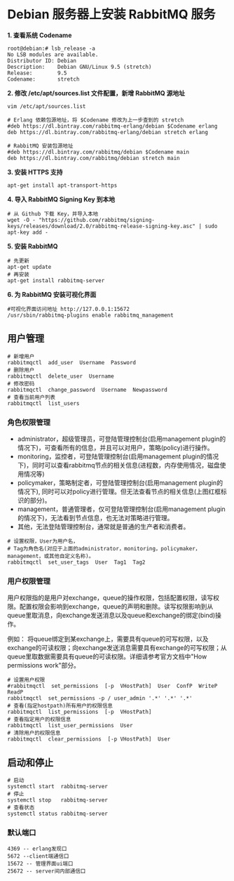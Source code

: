 # Debian 服务器上安装 RabbitMQ 服务

**1. 查看系统 Codename**
```
root@debian:# lsb_release -a
No LSB modules are available.
Distributor ID: Debian
Description:    Debian GNU/Linux 9.5 (stretch)
Release:        9.5
Codename:       stretch
```

**2. 修改 /etc/apt/sources.list 文件配置，新增 RabbitMQ 源地址**
```
vim /etc/apt/sources.list

# Erlang 依赖包源地址，将 $Codename 修改为上一步查到的 stretch
#deb https://dl.bintray.com/rabbitmq-erlang/debian $Codename erlang
deb https://dl.bintray.com/rabbitmq-erlang/debian stretch erlang

# RabbitMQ 安装包源地址
#deb https://dl.bintray.com/rabbitmq/debian $Codename main
deb https://dl.bintray.com/rabbitmq/debian stretch main
```

**3. 安装 HTTPS 支持**
```
apt-get install apt-transport-https
```

**4. 导入 RabbitMQ Signing Key 到本地**
```
# 从 Github 下载 Key，并导入本地
wget -O - "https://github.com/rabbitmq/signing-keys/releases/download/2.0/rabbitmq-release-signing-key.asc" | sudo apt-key add -
```

**5. 安装 RabbitMQ**
```
# 先更新
apt-get update
# 再安装
apt-get install rabbitmq-server
```

**6. 为 RabbitMQ 安装可视化界面**
```
#可视化界面访问地址 http://127.0.0.1:15672
/usr/sbin/rabbitmq-plugins enable rabbitmq_management
```

## 用户管理
```
# 新增用户
rabbitmqctl  add_user  Username  Password
# 删除用户
rabbitmqctl  delete_user  Username
# 修改密码
rabbitmqctl  change_password  Username  Newpassword
# 查看当前用户列表
rabbitmqctl  list_users
```

### 角色权限管理
+ administrator，超级管理员，可登陆管理控制台(启用management plugin的情况下)，可查看所有的信息，并且可以对用户，策略(policy)进行操作。
+ monitoring，监控者，可登陆管理控制台(启用management plugin的情况下)，同时可以查看rabbitmq节点的相关信息(进程数，内存使用情况，磁盘使用情况等)
+ policymaker，策略制定者，可登陆管理控制台(启用management plugin的情况下), 同时可以对policy进行管理。但无法查看节点的相关信息(上图红框标识的部分)。
+ management，普通管理者，仅可登陆管理控制台(启用management plugin的情况下)，无法看到节点信息，也无法对策略进行管理。
+ 其他，无法登陆管理控制台，通常就是普通的生产者和消费者。
```
# 设置权限，User为用户名，
# Tag为角色名(对应于上面的administrator，monitoring，policymaker，management，或其他自定义名称)。
rabbitmqctl  set_user_tags  User  Tag1  Tag2
```

### 用户权限管理
用户权限指的是用户对exchange，queue的操作权限，包括配置权限，读写权限。配置权限会影响到exchange，queue的声明和删除。读写权限影响到从queue里取消息，向exchange发送消息以及queue和exchange的绑定(bind)操作。

例如： 将queue绑定到某exchange上，需要具有queue的可写权限，以及exchange的可读权限；向exchange发送消息需要具有exchange的可写权限；从queue里取数据需要具有queue的可读权限。详细请参考官方文档中"How permissions work"部分。
```
# 设置用户权限
#rabbitmqctl  set_permissions  [-p  VHostPath]  User  ConfP  WriteP  ReadP
rabbitmqctl  set_permissions -p / user_admin '.*' '.*' '.*'
# 查看(指定hostpath)所有用户的权限信息
rabbitmqctl  list_permissions  [-p  VHostPath]
# 查看指定用户的权限信息
rabbitmqctl  list_user_permissions  User
# 清除用户的权限信息
rabbitmqctl  clear_permissions  [-p VHostPath]  User
```


## 启动和停止
```
# 启动
systemctl start  rabbitmq-server
# 停止
systemctl stop   rabbitmq-server
# 查看状态
systemctl status rabbitmq-server
```

### 默认端口
```
4369 -- erlang发现口
5672 --client端通信口
15672 -- 管理界面ui端口
25672 -- server间内部通信口
```
